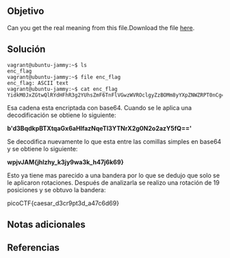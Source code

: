 ## Objetivo
Can you get the real meaning from this file.Download the file [here](https://artifacts.picoctf.net/c_titan/108/enc_flag).
## Solución

```
vagrant@ubuntu-jammy:~$ ls
enc_flag
vagrant@ubuntu-jammy:~$ file enc_flag
enc_flag: ASCII text
vagrant@ubuntu-jammy:~$ cat enc_flag
YidkM0JxZGtwQlRYdHFhR3g2YUhsZmF6TnFlVGwzWVROclgyZzBOMm8yYXpZNWZRPT0nCg==
```
Esa cadena esta encriptada con base64. Cuando se le aplica una decodificación se obtiene lo siguiente:

**b\'d3BqdkpBTXtqaGx6aHlfazNqeTl3YTNrX2g0N2o2azY5fQ\==\'**

Se decodifica nuevamente lo que esta entre las comillas simples en base64 y se obtiene lo siguiente: 

**wpjvJAM{jhlzhy_k3jy9wa3k_h47j6k69}**

Esto ya tiene mas parecido a una bandera por lo que se dedujo que solo se le aplicaron rotaciones. Después de analizarla se realizo una rotación de 19 posiciones y se obtuvo la bandera: 

picoCTF{caesar_d3cr9pt3d_a47c6d69}
## Notas adicionales
## Referencias